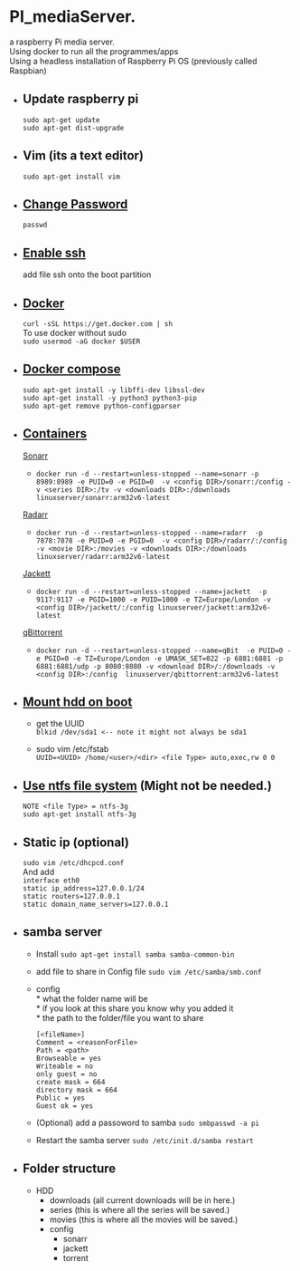 # PI_mediaServer.
a raspberry Pi media server. <br>
Using docker to run all the programmes/apps <br>
Using a headless installation of Raspberry Pi OS (previously called Raspbian) 


- ## Update raspberry pi
    `sudo apt-get update` <br>
    `sudo apt-get dist-upgrade`

- ## Vim (its a text editor)
    `sudo apt-get install vim`

- ## [Change Password](https://www.raspberrypi.org/documentation/linux/usage/users.md)
    `passwd`

- ## [Enable ssh](https://www.raspberrypi.org/documentation/remote-access/ssh/)
    add file ssh onto the boot partition


- ## [Docker](https://www.raspberrypi.org/blog/docker-comes-to-raspberry-pi/)
    `curl -sSL https://get.docker.com | sh`<br>
    To use docker without sudo <br>
    `sudo usermod -aG docker $USER`

- ## [Docker compose](https://dev.to/rohansawant/installing-docker-and-docker-compose-on-the-raspberry-pi-in-5-simple-steps-3mgl) 
    `sudo apt-get install -y libffi-dev libssl-dev` <br>
    `sudo apt-get install -y python3 python3-pip` <br>
    `sudo apt-get remove python-configparser` 

- ## [Containers](https://www.linuxserver.io/our-images)
    [Sonarr](https://hub.docker.com/r/linuxserver/sonarr) <br>
    - `docker run -d --restart=unless-stopped --name=sonarr
        -p 8989:8989 -e PUID=0 -e PGID=0 
        -v <config DIR>/sonarr:/config -v <series DIR>:/tv -v <downloads DIR>:/downloads 
        linuxserver/sonarr:arm32v6-latest`

    [Radarr](https://hub.docker.com/r/lsioarmhf/radarr/)
    - `docker run -d --restart=unless-stopped --name=radarr 
        -p 7878:7878 -e PUID=0 -e PGID=0 
        -v <config DIR>/radarr/:/config -v <movie DIR>:/movies -v <downloads DIR>:/downloads 
        linuxserver/radarr:arm32v6-latest`

    [Jackett](https://hub.docker.com/r/linuxserver/jackett)
    - `docker run -d --restart=unless-stopped --name=jackett 
        -p 9117:9117 -e PGID=1000 -e PUID=1000 -e TZ=Europe/London
        -v <config DIR>/jackett/:/config
        linuxserver/jackett:arm32v6-latest`

    [qBittorrent](https://hub.docker.com/r/linuxserver/qbittorrent)
    - `docker run -d --restart=unless-stopped --name=qBit 
        -e PUID=0 -e PGID=0 -e TZ=Europe/London -e UMASK_SET=022
        -p 6881:6881 -p 6881:6881/udp -p 8080:8080
        -v <download DIR>/:/downloads -v <config DIR>:/config 
        linuxserver/qbittorrent:arm32v6-latest`    

- ## [Mount hdd on boot](https://www.howtogeek.com/howto/38125/htg-explains-what-is-the-linux-fstab-and-how-does-it-work/)

    - get the UUID <br>
        `blkid /dev/sda1 <-- note it might not always be sda1 `

    - sudo vim /etc/fstab <br>
        `UUID=<UUID> /home/<user>/<dir> <file Type> auto,exec,rw 0 0`

- ## [Use ntfs file system](https://www.raspberrypi.org/forums/viewtopic.php?t=19653) (Might not be needed.)
    `NOTE <file Type> = ntfs-3g` <br>
    `sudo apt-get install ntfs-3g`      

- ## Static ip (optional)
    `sudo vim /etc/dhcpcd.conf`<br>
    And add <br>
    `interface eth0`<br>
    `static ip_address=127.0.0.1/24`<br>
    `static routers=127.0.0.1`<br>
    `static domain_name_servers=127.0.0.1`<br>

- ## samba server
    - Install 
        `sudo apt-get install samba samba-common-bin`
    - add file to share in Config file
        `sudo vim /etc/samba/smb.conf`
    - config <br>
        *<fileName> what the folder name will be <br>
        *<reasonForFile> if you look at this share you know why you added it <br>
        *<path> the path to the folder/file you want to share
    
        ``` 
        [<fileName>]
        Comment = <reasonForFile>
        Path = <path>
        Browseable = yes
        Writeable = no
        only guest = no
        create mask = 664
        directory mask = 664
        Public = yes
        Guest ok = yes
        ```
    - (Optional) add a passoword to samba
        `sudo smbpasswd -a pi`
        
    - Restart the samba server
        `sudo /etc/init.d/samba restart`

- ## Folder structure
    - HDD
        - downloads (all current downloads will be in here.)
        - series (this is where all the series will be saved.)
        - movies (this is where all the movies will be saved.)
        - config 
            - sonarr 
            - jackett 
            - torrent 
